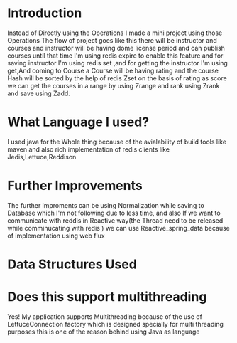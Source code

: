 # Introduction

Instead of Directly using the Operations I made a mini project using those Operations The flow of project goes like this there will be instructor and courses and instructor will be having dome license period and can publish courses until that time I'm using redis expire to enable this feature and for saving instructor I'm using redis set ,and for getting the instructor I'm using get,And coming to Course a Course will be having rating and the course Hash will be sorted by the help of redis Zset on the basis of rating as score we can get the courses in a range by using Zrange and rank using Zrank and save using Zadd.

# What Language I used?
I used java for the Whole thing because of the avialability of build tools like maven and also rich implementation of redis clients like Jedis,Lettuce,Reddison

# Further Improvements
The further improments can be using Normalization while saving to Database which I'm not following due to less time, and also If we want to communicate with reddis in Reactive way(the Thread need to be released while comminucating with redis )
 we can use Reactive_spring_data because of implementation using web flux
 
# Data Structures Used 



# Does this support multithreading
Yes! My application supports Multithreading because of the use of LettuceConnection factory which is designed specially for multi threading purposes this is one of the reason behind using Java as language 


